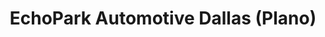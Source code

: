 ---
title: "EchoPark Automotive Dallas (Plano)"
url: /plano/echopark-automotive-dallas-plano/
shop: Autohaus
---